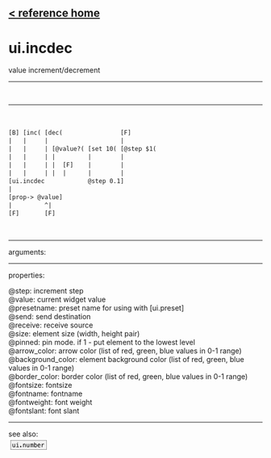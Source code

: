 [< reference home](ceammc_lib.html)
---

# ui.incdec


value increment/decrement

---

<br>


---


```


[B] [inc( [dec(                [F]
|   |     |                    |
|   |     | [@value?( [set 10( [@step $1(
|   |     | |         |        |
|   |     | |  [F]    |        |
|   |     | |  |      |        |
[ui.incdec            @step 0.1]
|
[prop-> @value]
|         ^|
[F]       [F]

            
```

---
arguments:


---
properties:

@step: increment step<br>
@value: current widget value<br>
@presetname: preset name for using with
            [ui.preset]<br>
@send: send destination<br>
@receive: receive source<br>
@size: element size (width, height
            pair)<br>
@pinned: pin mode. if 1 - put element
            to the lowest level<br>
@arrow_color: arrow color (list of
            red, green, blue values in 0-1 range)<br>
@background_color: element
            background color (list of red, green, blue values in 0-1 range)<br>
@border_color: border color (list
            of red, green, blue values in 0-1 range)<br>
@fontsize: 
            fontsize<br>
@fontname: fontname<br>
@fontweight: font
            weight<br>
@fontslant: font
            slant<br>

---
see also:<br>
[![ui.number](img/object_ui.number.png)](ui.number.html)
